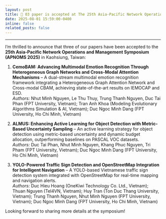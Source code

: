 ```yaml
---
layout: post
title: 📰 03 paper is accepted at The 25th Asia-Pacific Network Operations and Management Symposium (Rank C - CORE), Kaohsiung, Taiwan.
date: 2025-08-01 15:59:00-0400
inline: false
related_posts: false
---
```

---
I’m thrilled to announce that three of our papers have been accepted to the **25th Asia-Pacific Network Operations and Management Symposium (APNOMS 2025)** in Kaohsiung, Taiwan:

1. **CemoBAM: Advancing Multimodal Emotion Recognition Through Heterogeneous Graph Networks and Cross-Modal Attention Mechanisms** – A dual-stream multimodal emotion recognition framework integrating a Heterogeneous Graph Attention Network and Cross-modal CBAM, achieving state-of-the-art results on IEMOCAP and ESD.  
   *Authors:* Nhut Minh Nguyen, Le Thu Thuy, Trung Thanh Nguyen, Duc Tai Phan (FPT University, Vietnam); Tran Anh Khoa (Modeling Evolutionary Algorithms Simulation & AI, Vietnam); Duc Ngoc Minh Dang (FPT University, Ho Chi Minh, Vietnam)

2. **ALMUS: Enhancing Active Learning for Object Detection with Metric-Based Uncertainty Sampling** – An active learning strategy for object detection using metric-based uncertainty and dynamic budget allocation, outperforming baselines on PASCAL VOC datasets.  
   *Authors:* Duc Tai Phan, Nhut Minh Nguyen, Khang Phuc Nguyen, Tri Pham (FPT University, Vietnam); Duc Ngoc Minh Dang (FPT University, Ho Chi Minh, Vietnam)

3. **YOLO-Powered Traffic Sign Detection and OpenStreetMap Integration for Intelligent Navigation** – A YOLO-based Vietnamese traffic sign detection system integrated with OpenStreetMap for real-time mapping and navigation alerts.  
   *Authors:* Duc Hieu Hoang (OneKiwi Technology Co. Ltd., Vietnam); Thuan Nguyen (Tel4VN, Vietnam); Huy Tran (Ton Duc Thang University, Vietnam); Trung Thanh Nguyen, Nhut Minh Nguyen (FPT University, Vietnam); Duc Ngoc Minh Dang (FPT University, Ho Chi Minh, Vietnam)

Looking forward to sharing more details at the symposium!
